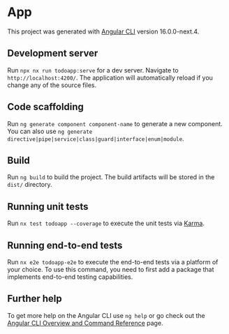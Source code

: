 # App

This project was generated with [Angular CLI](https://github.com/angular/angular-cli) version 16.0.0-next.4.

## Development server

Run `npx nx run todoapp:serve` for a dev server. Navigate to `http://localhost:4200/`. The application will automatically reload if you change any of the source files.

## Code scaffolding

Run `ng generate component component-name` to generate a new component. You can also use `ng generate directive|pipe|service|class|guard|interface|enum|module`.

## Build

Run `ng build` to build the project. The build artifacts will be stored in the `dist/` directory.

## Running unit tests

Run `nx test todoapp --coverage` to execute the unit tests via [Karma](https://karma-runner.github.io).

## Running end-to-end tests

Run `nx e2e todoapp-e2e` to execute the end-to-end tests via a platform of your choice. To use this command, you need to first add a package that implements end-to-end testing capabilities.

## Further help

To get more help on the Angular CLI use `ng help` or go check out the [Angular CLI Overview and Command Reference](https://angular.io/cli) page.
